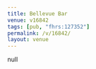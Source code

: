 ```yaml
---
title: Bellevue Bar
venue: v16842
tags: [pub, "fhrs:127352"]
permalink: /v/16842/
layout: venue
---
```

null